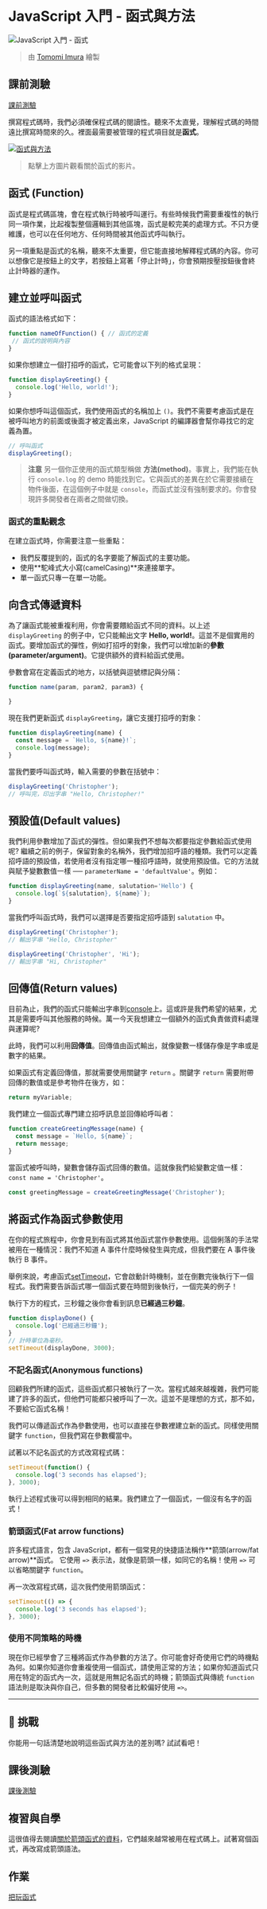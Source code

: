 # JavaScript 入門 - 函式與方法

![JavaScript 入門 - 函式](/sketchnotes/webdev101-js-functions.png)
> 由 [Tomomi Imura](https://twitter.com/girlie_mac) 繪製

## 課前測驗
[課前測驗](https://ff-quizzes.netlify.app/quiz/9?loc=zh_tw)

撰寫程式碼時，我們必須確保程式碼的閱讀性。聽來不太直覺，理解程式碼的時間遠比撰寫時間來的久。裡面最需要被管理的程式項目就是**函式**。

[![函式與方法](https://img.youtube.com/vi/XgKsD6Zwvlc/0.jpg)](https://youtube.com/watch?v=XgKsD6Zwvlc "函式與方法")

> 點擊上方圖片觀看關於函式的影片。


## 函式 (Function)

函式是程式碼區塊，會在程式執行時被呼叫運行。有些時候我們需要重複性的執行同一項作業，比起複製整個邏輯到其他區塊，函式是較完美的處理方式。不只方便維護，也可以在任何地方、任何時間被其他函式呼叫執行。

另一項重點是函式的名稱，聽來不太重要，但它能直接地解釋程式碼的內容。你可以想像它是按鈕上的文字，若按鈕上寫著「停止計時」，你會預期按壓按鈕後會終止計時器的運作。

## 建立並呼叫函式

函式的語法格式如下：

```javascript
function nameOfFunction() { // 函式的定義
 // 函式的說明與內容
}
```

如果你想建立一個打招呼的函式，它可能會以下列的格式呈現：

```javascript
function displayGreeting() {
  console.log('Hello, world!');
}
```

如果你想呼叫這個函式，我們使用函式的名稱加上 `()`。我們不需要考慮函式是在被呼叫地方的前面或後面才被定義出來，JavaScript 的編譯器會幫你尋找它的定義為置。

```javascript
// 呼叫函式
displayGreeting();
```

> **注意** 另一個你正使用的函式類型稱做 **方法(method)**。事實上，我們能在執行 `console.log` 的 demo 時能找到它。它與函式的差異在於它需要接續在物件後面，在這個例子中就是 `console`，而函式並沒有強制要求的。你會發現許多開發者在兩者之間做切換。

### 函式的重點觀念

在建立函式時，你需要注意一些重點：

- 我們反覆提到的，函式的名字要能了解函式的主要功能。
- 使用**駝峰式大小寫(camelCasing)**來連接單字。
- 單一函式只專一在單一功能。

## 向含式傳遞資料

為了讓函式能被重複利用，你會需要餵給函式不同的資料。以上述 `displayGreeting` 的例子中，它只能輸出文字 **Hello, world!**。這並不是個實用的函式。要增加函式的彈性，例如打招呼的對象，我們可以增加新的**參數(parameter/argument)**。它提供額外的資料給函式使用。

參數會寫在定義函式的地方，以括號與逗號標記與分隔：

```javascript
function name(param, param2, param3) {

}
```

現在我們更新函式 `displayGreeting`，讓它支援打招呼的對象：

```javascript
function displayGreeting(name) {
  const message = `Hello, ${name}!`;
  console.log(message);
}
```

當我們要呼叫函式時，輸入需要的參數在括號中：

```javascript
displayGreeting('Christopher');
// 呼叫完，印出字串 "Hello, Christopher!" 
```

## 預設值(Default values)

我們利用參數增加了函式的彈性。但如果我們不想每次都要指定參數給函式使用呢? 繼續之前的例子，保留對象的名稱外，我們增加招呼語的種類。我們可以定義招呼語的預設值，若使用者沒有指定哪一種招呼語時，就使用預設值。它的方法就與賦予變數數值一樣 ── `parameterName = 'defaultValue'`。例如：

```javascript
function displayGreeting(name, salutation='Hello') {
  console.log(`${salutation}, ${name}`);
}
```

當我們呼叫函式時，我們可以選擇是否要指定招呼語到 `salutation` 中。

```javascript
displayGreeting('Christopher');
// 輸出字串 "Hello, Christopher"

displayGreeting('Christopher', 'Hi');
// 輸出字串 "Hi, Christopher"
```

## 回傳值(Return values)

目前為止，我們的函式只能輸出字串到[console](https://developer.mozilla.org/en-US/docs/Web/API/console)上。這或許是我們希望的結果，尤其是需要呼叫其他服務的時候。萬一今天我想建立一個額外的函式負責做資料處理與運算呢?

此時，我們可以利用**回傳值**。回傳值由函式輸出，就像變數一樣儲存像是字串或是數字的結果。

如果函式有定義回傳值，那就需要使用關鍵字 `return` 。關鍵字 `return` 需要附帶回傳的數值或是參考物件在後方，如：

```javascript
return myVariable;
```  

我們建立一個函式專門建立招呼訊息並回傳給呼叫者：

```javascript
function createGreetingMessage(name) {
  const message = `Hello, ${name}`;
  return message;
}
```

當函式被呼叫時，變數會儲存函式回傳的數值。這就像我們給變數定值一樣： `const name = 'Christopher'`。

```javascript
const greetingMessage = createGreetingMessage('Christopher');
```

## 將函式作為函式參數使用

在你的程式旅程中，你會見到有函式將其他函式當作參數使用。這個俐落的手法常被用在一種情況：我們不知道 A 事件什麼時候發生與完成，但我們要在 A 事件後執行 B 事件。

舉例來說，考慮函式[setTimeout](https://developer.mozilla.org/en-US/docs/Web/API/WindowOrWorkerGlobalScope/setTimeout)，它會啟動計時機制，並在倒數完後執行下一個程式。我們需要告訴函式哪一個函式要在時間到後執行，一個完美的例子！

執行下方的程式，三秒鐘之後你會看到訊息**已經過三秒鐘**。

```javascript
function displayDone() {
  console.log('已經過三秒鐘');
}
// 計時單位為毫秒。
setTimeout(displayDone, 3000);
```

### 不記名函式(Anonymous functions)

回顧我們所建的函式，這些函式都只被執行了一次。當程式越來越複雜，我們可能建了許多的函式，但他們可能都只被呼叫了一次。這並不是理想的方式，那不如，不要給它函式名稱！

我們可以傳遞函式作為參數使用，也可以直接在參數裡建立新的函式。同樣使用關鍵字 `function`，但我們寫在參數欄當中。

試著以不記名函式的方式改寫程式碼：

```javascript
setTimeout(function() {
  console.log('3 seconds has elapsed');
}, 3000);
```

執行上述程式後可以得到相同的結果。我們建立了一個函式，一個沒有名字的函式！

### 箭頭函式(Fat arrow functions)

許多程式語言，包含 JavaScript，都有一個常見的快捷語法稱作**箭頭(arrow/fat arrow)**函式。 它使用 `=>` 表示法，就像是箭頭一樣，如同它的名稱！使用 `=>` 可以省略關鍵字 `function`。

再一次改寫程式碼，這次我們使用箭頭函式：

```javascript
setTimeout(() => {
  console.log('3 seconds has elapsed');
}, 3000);
```

### 使用不同策略的時機

現在你已經學會了三種將函式作為參數的方法了。你可能會好奇使用它們的時機點為何。如果你知道你會重複使用一個函式，請使用正常的方法；如果你知道函式只用在特定的函式內一次，這就是用無記名函式的時機；箭頭函式與傳統 `function` 語法則是取決與你自己，但多數的開發者比較偏好使用 `=>`。

---

## 🚀 挑戰

你能用一句話清楚地說明這些函式與方法的差別嗎? 試試看吧！

## 課後測驗
[課後測驗](https://ff-quizzes.netlify.app/quiz/10?loc=zh_tw)

## 複習與自學

這很值得去閱讀[關於箭頭函式的資料](https://developer.mozilla.org/en-US/docs/Web/JavaScript/Reference/Functions/Arrow_functions)，它們越來越常被用在程式碼上。試著寫個函式，再改寫成箭頭語法。

## 作業

[把玩函式](assignment.zh-tw.md)
